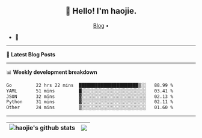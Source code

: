 <h2 align="center">👋 Hello! I'm haojie.</h2>
<p align="center">
  <a href="https://aoyouer.com">Blog</a> •
</p>


- 🔭 


-------

**📝 Latest Blog Posts**


-------

📊 **Weekly development breakdown**
<!--START_SECTION:waka-->

```txt
Go         22 hrs 22 mins  ██████████████████████▒░░   88.99 %
YAML       51 mins         █░░░░░░░░░░░░░░░░░░░░░░░░   03.41 %
JSON       32 mins         ▓░░░░░░░░░░░░░░░░░░░░░░░░   02.13 %
Python     31 mins         ▓░░░░░░░░░░░░░░░░░░░░░░░░   02.11 %
Other      24 mins         ▒░░░░░░░░░░░░░░░░░░░░░░░░   01.60 %
```

<!--END_SECTION:waka-->

-------



| <img align="center" src="https://github-readme-stats.vercel.app/api?username=haojie06&show_icons=true&theme=graywhite&show_icons=true&count_private=true&include_all_commits=true&hide_border=true" alt="haojie's github stats" /> | <img align="center" src="https://github-readme-stats.vercel.app/api/top-langs/?username=haojie06&layout=compact&theme=graywhite&hide_border=true&hide=css,html" /> |
| ------------- | ------------- |


